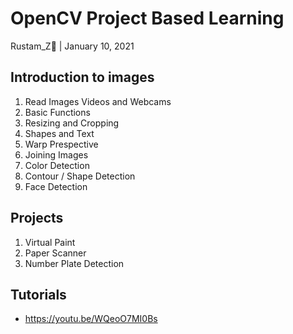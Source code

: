 # OpenCV Project Based Learning
Rustam_Z🚀 | January 10, 2021

## Introduction to images
1. Read Images Videos and Webcams
2. Basic Functions
3. Resizing and Cropping
4. Shapes and Text
5. Warp Prespective
6. Joining Images 
7. Color Detection
8. Contour / Shape Detection
9. Face Detection

## Projects
1. Virtual Paint
2. Paper Scanner
3. Number Plate Detection

## Tutorials
- https://youtu.be/WQeoO7MI0Bs